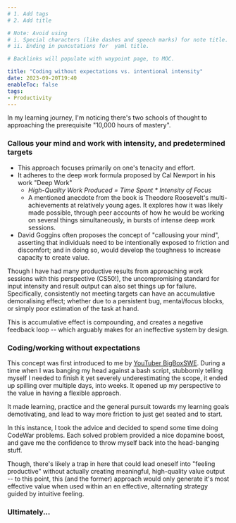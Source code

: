 ```yaml
---
# 1. Add tags
# 2. Add title

# Note: Avoid using 
# i. Special characters (like dashes and speech marks) for note title. 
# ii. Ending in puncutations for  yaml title.  

# Backlinks will populate with waypoint page, to MOC. 

title: "Coding without expectations vs. intentional intensity"
date: 2023-09-20T19:40
enableToc: false
tags:
- Productivity
---
```


In my learning journey, I'm noticing there's two schools of thought to approaching the prerequisite "10,000 hours of mastery". 

### Callous your mind and work with intensity, and predetermined targets 
- This approach focuses primarily on one's tenacity and effort. 
- It adheres to the deep work formula proposed by Cal Newport in his work "Deep Work"
	- *High-Quality Work Produced = Time Spent * Intensity of Focus*
	- A mentioned anecdote from the book is Theodore Roosevelt's multi-achievements at relatively young ages. It explores how it was likely made possible, through peer accounts of how he would be working on several things simultaneously, in bursts of intense deep work sessions. 
- David Goggins often proposes the concept of "callousing your mind", asserting that individuals need to be intentionally exposed to friction and discomfort; and in doing so, would develop the toughness to increase capacity to create value. 

Though I have had many productive results from approaching work sessions with this perspective (CS50!), the uncompromising standard for input intensity and result output can also set things up for failure. Specifically, consistently not meeting targets can have an accumulative demoralising effect; whether due to a persistent bug, mental/focus blocks, or simply poor estimation of the task at hand. 

This is accumulative effect is compounding, and creates a negative feedback loop -- which arguably makes for an ineffective system by design. 

### Coding/working without expectations
This concept was first introduced to me by [YouTuber BigBoxSWE](https://www.youtube.com/watch?v=a0eB7tMkvs4&t=16s). During a time when I was banging my head against a bash script, stubbornly telling myself I needed to finish it yet severely underestimating the scope, it ended up spilling over multiple days, into weeks. It opened up my perspective to the value in having a flexible approach. 

It made learning, practice and the general pursuit towards my learning goals demotivating, and lead to way more friction to just get seated and to start. 

In this instance, I took the advice and decided to spend some time doing CodeWar problems. Each solved problem provided a nice dopamine boost, and gave me the confidence to throw myself back into the head-banging stuff. 

Though, there's likely a trap in here that could lead oneself into "feeling productive" without actually creating meaningful, high-quality value output -- to this point, this (and the former) approach would only generate it's most effective value when used within an en effective, alternating strategy guided by intuitive feeling. 

### Ultimately... 
